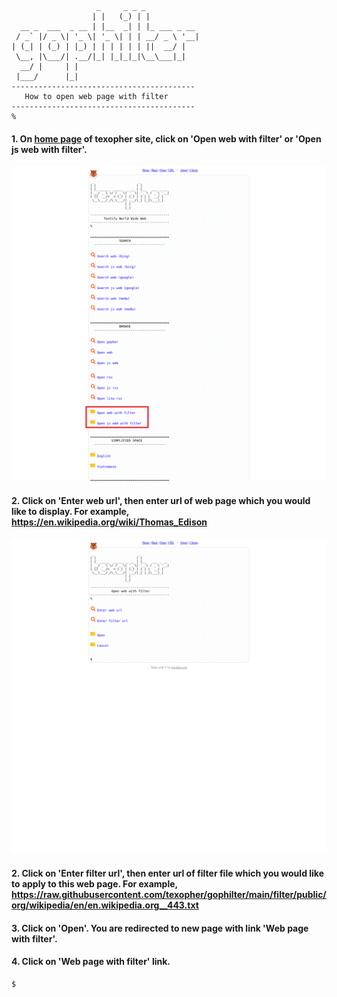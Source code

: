 ```
                   _     _ _ _            
                  | |   (_) | |           
  __ _  ___  _ __ | |__  _| | |_ ___ _ __ 
 / _` |/ _ \| '_ \| '_ \| | | __/ _ \ '__|
| (_| | (_) | |_) | | | | | | ||  __/ |   
 \__, |\___/| .__/|_| |_|_|_|\__\___|_|   
  __/ |     | |                           
 |___/      |_|                           
-----------------------------------------
   How to open web page with filter
-----------------------------------------
%
```

#### 1. On [home page](http://texopher.com) of texopher site, click on 'Open web with filter' or 'Open js web with filter'.

![](https://github.com/texopher/gophilter/blob/main/help/open-web-with-filter/screenshot-1.png?raw=true)

#### 2. Click on 'Enter web url', then enter url of web page which you would like to display. For example, https://en.wikipedia.org/wiki/Thomas_Edison

![](https://github.com/texopher/gophilter/blob/main/help/open-web-with-filter/screenshot-2.png?raw=true)

#### 2. Click on 'Enter filter url', then enter url of filter file which you would like to apply to this web page. For example, https://raw.githubusercontent.com/texopher/gophilter/main/filter/public/org/wikipedia/en/en.wikipedia.org__443.txt

#### 3. Click on 'Open'. You are redirected to new page with link 'Web page with filter'.

#### 4. Click on 'Web page with filter' link.

```
$
```
